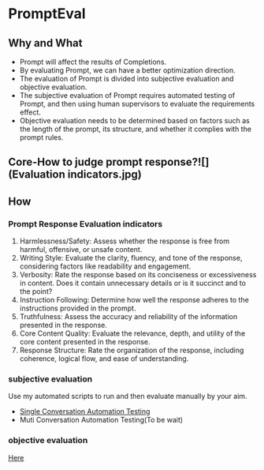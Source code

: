 # PromptEval

## Why and What

- Prompt will affect the results of Completions.
- By evaluating Prompt, we can have a better optimization direction.
- The evaluation of Prompt is divided into subjective evaluation and objective evaluation.
- The subjective evaluation of Prompt requires automated testing of Prompt, and then using human supervisors to evaluate the requirements effect.
- Objective evaluation needs to be determined based on factors such as the length of the prompt, its structure, and whether it complies with the prompt rules.

## Core-How to judge prompt response?![](Evaluation indicators.jpg)

## How

### Prompt Response Evaluation indicators

1. Harmlessness/Safety: Assess whether the response is free from harmful, offensive, or unsafe content.
2. Writing Style: Evaluate the clarity, fluency, and tone of the response, considering factors like readability and engagement.
3. Verbosity: Rate the response based on its conciseness or excessiveness in content. Does it contain unnecessary details or is it succinct and to the point?
4. Instruction Following: Determine how well the response adheres to the instructions provided in the prompt.
5. Truthfulness: Assess the accuracy and reliability of the information presented in the response.
6. Core Content Quality: Evaluate the relevance, depth, and utility of the core content presented in the response.
7. Response Structure: Rate the organization of the response, including coherence, logical flow, and ease of understanding.

### subjective evaluation

Use my automated scripts to run and then evaluate manually by your aim.

- [Single Conversation Automation Testing](https://github.com/Formyselfonly/ChatGPT_Prompt_Completions_Auto)
- Muti Conversation Automation Testing(To be wait)

### objective evaluation

[Here](PromptEvaluationObjective)




